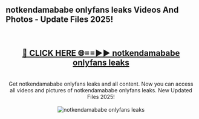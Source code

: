 <h2>notkendamababe onlyfans leaks Videos And Photos - Update Files 2025!</h2>
<br>
<div align="center">
<h2><a href="https://top-ai-tools.click/QrbHav" rel="nofollow">🔴 CLICK HERE 🌐==►► notkendamababe onlyfans leaks</a></h2>
<br>
Get notkendamababe onlyfans leaks and all content. Now you can access all videos and pictures of notkendamababe onlyfans leaks. New Updated Files 2025!
<br>
<br>
<a href="https://top-ai-tools.click/QrbHav" rel="nofollow" data-target="animated-image.originalLink"><img src="https://i.ibb.co.com/WyWwxjT/player-gif2.gif" alt="notkendamababe onlyfans leaks" style="max-width: 100%; display: inline-block;" data-target="animated-image.originalImage"></a>
</div>
<br>
